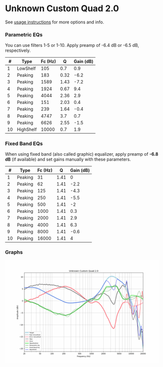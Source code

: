 # Unknown Custom Quad 2.0
See [usage instructions](https://github.com/jaakkopasanen/AutoEq#usage) for more options and info.

### Parametric EQs
You can use filters 1-5 or 1-10. Apply preamp of -6.4 dB or -6.5 dB, respectively.

|   # | Type      |   Fc (Hz) |    Q |   Gain (dB) |
|-----|-----------|-----------|------|-------------|
|   1 | LowShelf  |       105 | 0.7  |         0.9 |
|   2 | Peaking   |       183 | 0.32 |        -6.2 |
|   3 | Peaking   |      1589 | 1.43 |        -7.2 |
|   4 | Peaking   |      1924 | 0.67 |         9.4 |
|   5 | Peaking   |      4044 | 2.36 |         2.9 |
|   6 | Peaking   |       151 | 2.03 |         0.4 |
|   7 | Peaking   |       239 | 1.64 |        -0.4 |
|   8 | Peaking   |      4747 | 3.7  |         0.7 |
|   9 | Peaking   |      6626 | 2.55 |        -1.5 |
|  10 | HighShelf |     10000 | 0.7  |         1.9 |

### Fixed Band EQs
When using fixed band (also called graphic) equalizer, apply preamp of **-6.8 dB** (if available) and set gains manually with these parameters.

|   # | Type    |   Fc (Hz) |    Q |   Gain (dB) |
|-----|---------|-----------|------|-------------|
|   1 | Peaking |        31 | 1.41 |         0   |
|   2 | Peaking |        62 | 1.41 |        -2.2 |
|   3 | Peaking |       125 | 1.41 |        -4.3 |
|   4 | Peaking |       250 | 1.41 |        -5.5 |
|   5 | Peaking |       500 | 1.41 |        -2   |
|   6 | Peaking |      1000 | 1.41 |         0.3 |
|   7 | Peaking |      2000 | 1.41 |         2.9 |
|   8 | Peaking |      4000 | 1.41 |         6.3 |
|   9 | Peaking |      8000 | 1.41 |        -0.6 |
|  10 | Peaking |     16000 | 1.41 |         4   |

### Graphs
![](./Unknown%20Custom%20Quad%202.0.png)
